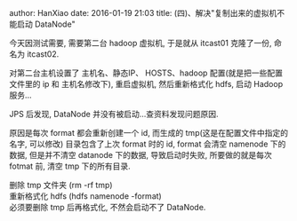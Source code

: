 author: HanXiao
date: 2016-01-19 21:03
title: (四)、解决"复制出来的虚拟机不能启动 DataNode"

今天因测试需要, 需要第二台 hadoop 虚拟机, 于是就从 itcast01 克隆了一份, 命名为 itcast02.

对第二台主机设置了 主机名、静态IP、 HOSTS、hadoop 配置(就是把一些配置文件里的 ip 和 主机名修改下), 重启虚拟机, 然后重新格式化 hdfs, 启动 Hadoop 服务…

JPS 后发现, DataNode 并没有被启动…查资料发现问题原因.

原因是每次 format 都会重新创建一个 id, 而生成的 tmp(这是在配置文件中指定的名字, 可以修改) 目录包含了上次 format 时的 id, format 会清空 namenode 下的数据, 但是并不清空 datanode 下的数据, 导致启动时失败, 所要做的就是每次 fotmat 前, 清空 tmp 下的所有目录.

删除 tmp 文件夹 (rm -rf tmp) <br>重新格式化 hdfs (hdfs namenode -format) <br>必须要删除 tmp 后再格式化, 不然会启动不了 DataNode.

